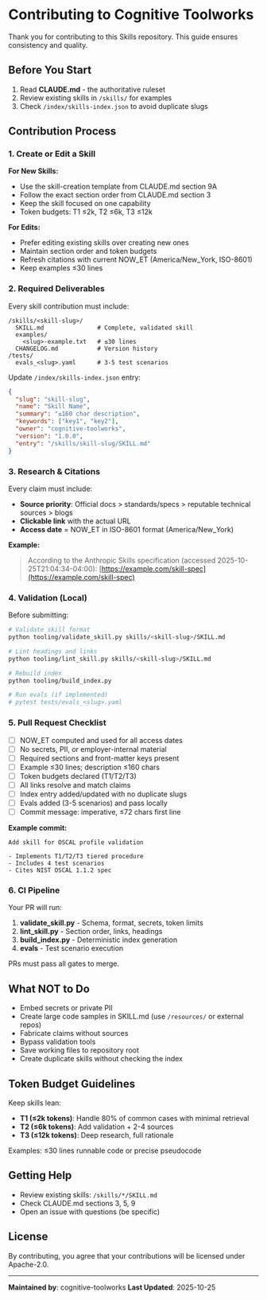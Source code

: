 # Contributing to Cognitive Toolworks

Thank you for contributing to this Skills repository. This guide ensures consistency and quality.

## Before You Start

1. Read **CLAUDE.md** - the authoritative ruleset
2. Review existing skills in `/skills/` for examples
3. Check `/index/skills-index.json` to avoid duplicate slugs

## Contribution Process

### 1. Create or Edit a Skill

**For New Skills:**

- Use the skill-creation template from CLAUDE.md section 9A
- Follow the exact section order from CLAUDE.md section 3
- Keep the skill focused on one capability
- Token budgets: T1 ≤2k, T2 ≤6k, T3 ≤12k

**For Edits:**

- Prefer editing existing skills over creating new ones
- Maintain section order and token budgets
- Refresh citations with current NOW_ET (America/New_York, ISO-8601)
- Keep examples ≤30 lines

### 2. Required Deliverables

Every skill contribution must include:

```
/skills/<skill-slug>/
  SKILL.md               # Complete, validated skill
  examples/
    <slug>-example.txt   # ≤30 lines
  CHANGELOG.md           # Version history
/tests/
  evals_<slug>.yaml      # 3-5 test scenarios
```

Update `/index/skills-index.json` entry:
```json
{
  "slug": "skill-slug",
  "name": "Skill Name",
  "summary": "≤160 char description",
  "keywords": ["key1", "key2"],
  "owner": "cognitive-toolworks",
  "version": "1.0.0",
  "entry": "/skills/skill-slug/SKILL.md"
}
```

### 3. Research & Citations

Every claim must include:

- **Source priority**: Official docs > standards/specs > reputable technical sources > blogs
- **Clickable link** with the actual URL
- **Access date** = NOW_ET in ISO-8601 format (America/New_York)

**Example:**
> According to the Anthropic Skills specification (accessed 2025-10-25T21:04:34-04:00): [https://example.com/skill-spec](https://example.com/skill-spec)

### 4. Validation (Local)

Before submitting:

```bash
# Validate skill format
python tooling/validate_skill.py skills/<skill-slug>/SKILL.md

# Lint headings and links
python tooling/lint_skill.py skills/<skill-slug>/SKILL.md

# Rebuild index
python tooling/build_index.py

# Run evals (if implemented)
# pytest tests/evals_<slug>.yaml
```

### 5. Pull Request Checklist

- [ ] NOW_ET computed and used for all access dates
- [ ] No secrets, PII, or employer-internal material
- [ ] Required sections and front-matter keys present
- [ ] Example ≤30 lines; description ≤160 chars
- [ ] Token budgets declared (T1/T2/T3)
- [ ] All links resolve and match claims
- [ ] Index entry added/updated with no duplicate slugs
- [ ] Evals added (3-5 scenarios) and pass locally
- [ ] Commit message: imperative, ≤72 chars first line

**Example commit:**
```
Add skill for OSCAL profile validation

- Implements T1/T2/T3 tiered procedure
- Includes 4 test scenarios
- Cites NIST OSCAL 1.1.2 spec
```

### 6. CI Pipeline

Your PR will run:

1. **validate_skill.py** - Schema, format, secrets, token limits
2. **lint_skill.py** - Section order, links, headings
3. **build_index.py** - Deterministic index generation
4. **evals** - Test scenario execution

PRs must pass all gates to merge.

## What NOT to Do

- Embed secrets or private PII
- Create large code samples in SKILL.md (use `/resources/` or external repos)
- Fabricate claims without sources
- Bypass validation tools
- Save working files to repository root
- Create duplicate skills without checking the index

## Token Budget Guidelines

Keep skills lean:

- **T1 (≤2k tokens)**: Handle 80% of common cases with minimal retrieval
- **T2 (≤6k tokens)**: Add validation + 2-4 sources
- **T3 (≤12k tokens)**: Deep research, full rationale

Examples: ≤30 lines runnable code or precise pseudocode

## Getting Help

- Review existing skills: `/skills/*/SKILL.md`
- Check CLAUDE.md sections 3, 5, 9
- Open an issue with questions (be specific)

## License

By contributing, you agree that your contributions will be licensed under Apache-2.0.

---

**Maintained by**: cognitive-toolworks
**Last Updated**: 2025-10-25
